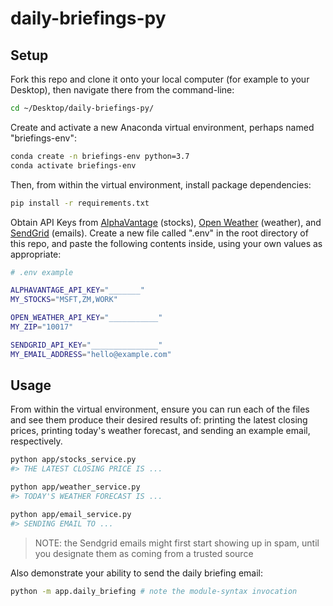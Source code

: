 # daily-briefings-py

## Setup

Fork this repo and clone it onto your local computer (for example to your Desktop), then navigate there from the command-line:

```sh
cd ~/Desktop/daily-briefings-py/
```

Create and activate a new Anaconda virtual environment, perhaps named "briefings-env":

```sh
conda create -n briefings-env python=3.7
conda activate briefings-env
```

Then, from within the virtual environment, install package dependencies:

```sh
pip install -r requirements.txt
```

Obtain API Keys from [AlphaVantage](https://www.alphavantage.co/support/#api-key) (stocks), [Open Weather](https://home.openweathermap.org/api_keys) (weather), and [SendGrid](https://app.sendgrid.com/settings/api_keys) (emails). Create a new file called ".env" in the root directory of this repo, and paste the following contents inside, using your own values as appropriate:

```sh
# .env example

ALPHAVANTAGE_API_KEY="_______"
MY_STOCKS="MSFT,ZM,WORK"

OPEN_WEATHER_API_KEY="___________"
MY_ZIP="10017"

SENDGRID_API_KEY="_______________"
MY_EMAIL_ADDRESS="hello@example.com"
```

## Usage

From within the virtual environment, ensure you can run each of the files and see them produce their desired results of: printing the latest closing prices, printing today's weather forecast, and sending an example email, respectively.

```sh
python app/stocks_service.py
#> THE LATEST CLOSING PRICE IS ...
```

```sh
python app/weather_service.py
#> TODAY'S WEATHER FORECAST IS ...
```

```sh
python app/email_service.py
#> SENDING EMAIL TO ...
```

> NOTE: the Sendgrid emails might first start showing up in spam, until you designate them as coming from a trusted source

Also demonstrate your ability to send the daily briefing email:

```sh
python -m app.daily_briefing # note the module-syntax invocation
```
